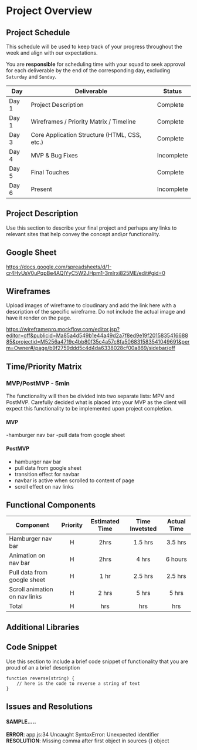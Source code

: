 # Project Overview

## Project Schedule

This schedule will be used to keep track of your progress throughout the week and align with our expectations.  

You are **responsible** for scheduling time with your squad to seek approval for each deliverable by the end of the corresponding day, excluding `Saturday` and `Sunday`.

|  Day | Deliverable | Status
|---|---| ---|
|Day 1| Project Description | Complete
|Day 1| Wireframes / Priority Matrix / Timeline | Complete
|Day 3| Core Application Structure (HTML, CSS, etc.) | Complete
|Day 4| MVP & Bug Fixes | Incomplete
|Day 5| Final Touches | Complete
|Day 6| Present | Incomplete


## Project Description

Use this section to describe your final project and perhaps any links to relevant sites that help convey the concept and\or functionality.

## Google Sheet

https://docs.google.com/spreadsheets/d/1-cr4HyUsV0uPqpBe4AQIYyC5W2JHpm1-3mlrxi825ME/edit#gid=0

## Wireframes

Upload images of wireframe to cloudinary and add the link here with a description of the specific wireframe. Do not include the actual image and have it render on the page.  

https://wireframepro.mockflow.com/editor.jsp?editor=off&publicid=Ma85a4d549b1e44a49d2a7f8ed9e19f201583541668885&projectid=M5256a4719c4bb80f35c4a57c8fa506831583541049691&perm=Owner#/page/b9f2759ddd5c4d4da6338028cf00a869/sidebar/off

## Time/Priority Matrix 



### MVP/PostMVP - 5min

The functionality will then be divided into two separate lists: MPV and PostMVP.  Carefully decided what is placed into your MVP as the client will expect this functionality to be implemented upon project completion.  

#### MVP

-hamburger nav bar
-pull data from google sheet


#### PostMVP 
- hamburger nav bar
- pull data from google sheet
- transition effect for navbar
- navbar is active when scrolled to content of page
- scroll effect on nav links


## Functional Components

| Component | Priority | Estimated Time | Time Invetsted | Actual Time |
| --- | :---: |  :---: | :---: | :---: |
| Hamburger nav bar | H | 2hrs | 1.5 hrs | 3.5 hrs |
| Animation on nav bar | H | 2hrs | 4 hrs | 6 hours |
| Pull data from google sheet| H | 1 hr | 2.5 hrs | 2.5 hrs | 
| Scroll animation on nav links | H | 2 hrs | 5 hrs | 5 hrs | 
| Total | H | hrs| hrs | hrs |

## Additional Libraries


## Code Snippet

Use this section to include a brief code snippet of functionality that you are proud of an a brief description  

```
function reverse(string) {
	// here is the code to reverse a string of text
}
```

## Issues and Resolutions


#### SAMPLE.....
**ERROR**: app.js:34 Uncaught SyntaxError: Unexpected identifier                                
**RESOLUTION**: Missing comma after first object in sources {} object
